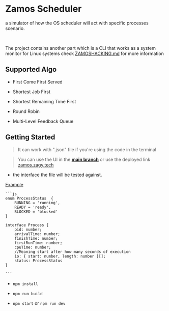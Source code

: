 # Zamos Scheduler

a simulator of how the OS scheduler will act with specific processes scenario.

<br/>

The project contains another part which is a CLI that works as a system monitor for Linux systems check [ZAMOSHACKING.md](/ZAMOSHACKING.md) for more information

## Supported Algo

- First Come First Served
	
- Shortest Job First
	
- Shortest Remaining Time First
	
- Round Robin

- Multi-Level Feedback Queue

## Getting Started

> It can work with ".json" file if you're using the code in the terminal

> You can use the UI in the [**main branch**](https://github.com/the-Zagy/zamos/tree/main) or use the deployed link [zamos.zagy.tech](https://zamos.zagy.tech/)

- the interface the file will be tested against.

[Example](/src/fifo-example.json)

    ```js
    enum ProcessStatus  {
        RUNNING = 'running',
        READY = 'ready',
        BLOCKED = 'blocked'
    }

    interface Process {
        pid: number;
        arrivalTime: number;
        finishTime: number;
        firstRunTime: number;
        cpuTime: number;
        //Meaning start after how many seconds of execution
        io: { start: number, length: number }[];
        status: ProcessStatus
    }

    ```
- `npm install`

- `npm run build`

- `npm start` or `npm run dev` 
